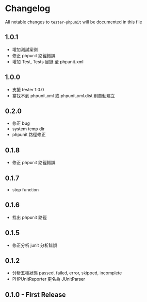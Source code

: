 # Changelog

All notable changes to `tester-phpunit` will be documented in this file

## 1.0.1
- 增加測試案例
- 修正 phpunit 路徑錯誤
- 增加 Test, Tests 目錄 至 phpunit.xml

## 1.0.0
- 支援 tester 1.0.0
- 當找不到 phpunit.xml 或 phpunit.xml.dist 則自動建立

## 0.2.0
- 修正 bug
- system temp dir
- phpunit 路徑修正

## 0.1.8
- 修正 phpunit 路徑錯誤

## 0.1.7
- stop function

## 0.1.6
- 找出 phpunit 路徑

## 0.1.5
- 修正分析 junit 分析錯誤

## 0.1.2
- 分析五種狀態 passed, failed, error, skipped, incomplete
- PHPUnitReporter 更名為 JUnitParser

## 0.1.0 - First Release
